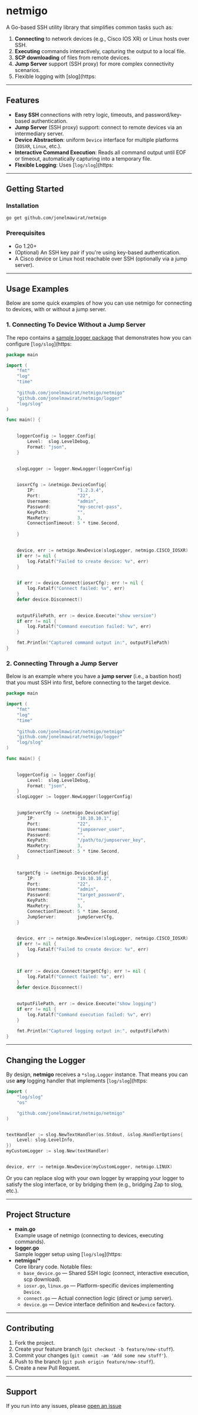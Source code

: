 # netmigo

A Go-based SSH utility library that simplifies common tasks such as:

1. **Connecting** to network devices (e.g., Cisco IOS XR) or Linux hosts over SSH.  
2. **Executing** commands interactively, capturing the output to a local file.  
3. **SCP downloading** of files from remote devices.  
4. **Jump Server** support (SSH proxy) for more complex connectivity scenarios.  
5. Flexible logging with [slog](https:

---

## Features

- **Easy SSH** connections with retry logic, timeouts, and password/key-based authentication.  
- **Jump Server** (SSH proxy) support: connect to remote devices via an intermediary server.  
- **Device Abstraction**: uniform `Device` interface for multiple platforms (`IOSXR`, `Linux`, etc.).  
- **Interactive Command Execution**: Reads all command output until EOF or timeout, automatically capturing into a temporary file.  
- **Flexible Logging**: Uses [`log/slog`](https:

---

## Getting Started

### Installation

```bash
go get github.com/jonelmawirat/netmigo
```

### Prerequisites

- Go 1.20+  
- (Optional) An SSH key pair if you're using key-based authentication.  
- A Cisco device or Linux host reachable over SSH (optionally via a jump server).  

---

## Usage Examples

Below are some quick examples of how you can use netmigo for connecting to devices, with or without a jump server.

### 1. Connecting To Device Without a Jump Server

The repo contains a [sample logger package](./logger.go) that demonstrates how you can configure [`log/slog`](https:

```go
package main

import (
    "fmt"
    "log"
    "time"
    
    "github.com/jonelmawirat/netmigo/netmigo"
    "github.com/jonelmawirat/netmigo/logger"
    "log/slog"
)

func main() {

    
    loggerConfig := logger.Config{
        Level:  slog.LevelDebug,
        Format: "json",
    }

    
    slogLogger := logger.NewLogger(loggerConfig)

    
    iosxrCfg := &netmigo.DeviceConfig{
        IP:                "1.2.3.4",
        Port:              "22",
        Username:          "admin",
        Password:          "my-secret-pass",
        KeyPath:           "", 
        MaxRetry:          3,
        ConnectionTimeout: 5 * time.Second,
        
    }

    
    device, err := netmigo.NewDevice(slogLogger, netmigo.CISCO_IOSXR)
    if err != nil {
        log.Fatalf("Failed to create device: %v", err)
    }

    
    if err := device.Connect(iosxrCfg); err != nil {
        log.Fatalf("Connect failed: %v", err)
    }
    defer device.Disconnect()

    
    outputFilePath, err := device.Execute("show version")
    if err != nil {
        log.Fatalf("Command execution failed: %v", err)
    }

    fmt.Println("Captured command output in:", outputFilePath)
}
```

### 2. Connecting Through a Jump Server

Below is an example where you have a **jump server** (i.e., a bastion host) that you must SSH into first, before connecting to the target device.

```go
package main

import (
    "fmt"
    "log"
    "time"
    
    "github.com/jonelmawirat/netmigo/netmigo"
    "github.com/jonelmawirat/netmigo/logger"
    "log/slog"
)

func main() {

    
    loggerConfig := logger.Config{
        Level:  slog.LevelDebug,
        Format: "json",
    }
    slogLogger := logger.NewLogger(loggerConfig)

    
    jumpServerCfg := &netmigo.DeviceConfig{
        IP:                "10.10.10.1",
        Port:              "22",
        Username:          "jumpserver_user",
        Password:          "",
        KeyPath:           "/path/to/jumpserver_key", 
        MaxRetry:          3,
        ConnectionTimeout: 5 * time.Second,
    }

    
    targetCfg := &netmigo.DeviceConfig{
        IP:                "10.10.10.2",
        Port:              "22",
        Username:          "admin",
        Password:          "target_password",
        KeyPath:           "", 
        MaxRetry:          3,
        ConnectionTimeout: 5 * time.Second,
        JumpServer:        jumpServerCfg, 
    }

    
    device, err := netmigo.NewDevice(slogLogger, netmigo.CISCO_IOSXR)
    if err != nil {
        log.Fatalf("Failed to create device: %v", err)
    }

    
    if err := device.Connect(targetCfg); err != nil {
        log.Fatalf("Connect failed: %v", err)
    }
    defer device.Disconnect()

    
    outputFilePath, err := device.Execute("show logging")
    if err != nil {
        log.Fatalf("Command execution failed: %v", err)
    }

    fmt.Println("Captured logging output in:", outputFilePath)
}
```

---

## Changing the Logger

By design, **netmigo** receives a `*slog.Logger` instance. That means you can use **any** logging handler that implements [`log/slog`](https:

```go
import (
    "log/slog"
    "os"

    "github.com/jonelmawirat/netmigo/netmigo"
)


textHandler := slog.NewTextHandler(os.Stdout, &slog.HandlerOptions{
    Level: slog.LevelInfo,
})
myCustomLogger := slog.New(textHandler)


device, err := netmigo.NewDevice(myCustomLogger, netmigo.LINUX)
```

Or you can replace slog with your own logger by wrapping your logger to satisfy the slog interface, or by bridging them (e.g., bridging Zap to slog, etc.).

---

## Project Structure

- **main.go**  
  Example usage of netmigo (connecting to devices, executing commands).
- **logger.go**  
  Sample logger setup using [`log/slog`](https:
- **netmigo/\***  
  Core library code. Notable files:
  - `base_device.go` — Shared SSH logic (connect, interactive execution, scp download).  
  - `iosxr.go`, `linux.go` — Platform-specific devices implementing `Device`.  
  - `connect.go` — Actual connection logic (direct or jump server).  
  - `device.go` — Device interface definition and `NewDevice` factory.  

---

## Contributing

1. Fork the project.  
2. Create your feature branch (`git checkout -b feature/new-stuff`).  
3. Commit your changes (`git commit -am 'Add some new stuff'`).  
4. Push to the branch (`git push origin feature/new-stuff`).  
5. Create a new Pull Request.  

---

## Support

If you run into any issues, please [open an issue](https://github.com/jonelmawirat/netmigo/issues)
